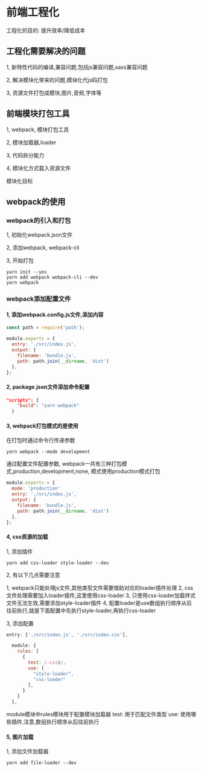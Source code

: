 # 前端工程化

工程化的目的: 提升效率/降低成本


## 工程化需要解决的问题

1, 新特性代码的编译,兼容问题,包括js兼容问题,sass兼容问题

2, 解决模块化带来的问题,模块化代js码打包

3, 资源文件打包成模块,图片,音频,字体等


## 前端模块打包工具

1, webpack, 模块打包工具

2, 模块加载器,loader

3, 代码拆分能力

4, 模块化方式载入资源文件

模块化目标



## webpack的使用

### webpack的引入和打包
1, 初始化webpack.json文件

2, 添加webpack, webpack-cli

3, 开始打包

```
yarn init --yes
yarn add webpack webpack-cli --dev
yarn webpack
```

### webpack添加配置文件

#### 1, 添加webpack.config.js文件,添加内容

```js
const path = require('path');

module.exports = {
  entry: './src/index.js',
  output: {
    filename: 'bundle.js',
    path: path.join(__dirname, 'dist')
  },
};
```

#### 2, package.json文件添加命令配置

```json
"scripts": {
    "build": "yarn webpack"
  }
```

#### 3, webpack打包模式的是使用

在打包时通过命令行传递参数

```linux
yarn webpack --mode development
```

通过配置文件配置参数, webpack一共有三种打包模式,production,development,none,
模式使用production模式打包

```js
module.exports = {
  mode: 'production'
  entry: './src/index.js',
  output: {
    filename: 'bundle.js',
    path: path.join(__dirname, 'dist')
  },
};
```

#### 4, css资源的加载

1, 添加插件

```
yarn add css-loader style-loader --dev
```

2, 有以下几点需要注意

1, webpack只能处理js文件,其他类型文件需要借助对应的loader插件处理
2, css文件处理需要加入loader插件,这里使用css-loader
3, 只使用css-loader加载样式文件无法生效,需要添加style-loader插件
4, 配置loader是use数组执行顺序从后往前执行,就是下面配置中先执行style-loader,再执行css-loader

3, 添加配置
```js
entry: ['./src/index.js', './src/index.css'],
```
```js
  module: {
    rules: [
      {
        test: /.css$/,
        use: [
          "style-loader",
          "css-loader"
        ],
      }
    ]
  },
```

module模块中rules模块用于配置模块加载器
test: 用于匹配文件类型
use: 使用哪些插件,注意,数组执行顺序从后往前执行

#### 5, 图片加载

1, 添加文件加载器

```
yarn add file-loader --dev
```


